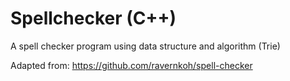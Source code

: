 # Spellchecker (C++)
A spell checker program using data structure and algorithm (Trie)

Adapted from: https://github.com/ravernkoh/spell-checker
